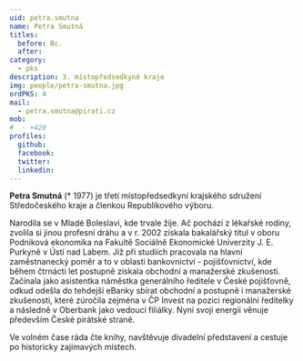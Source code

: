 ```yaml
---
uid: petra.smutna
name: Petra Smutná
titles:
  before: Bc. 
  after:
category:
  - pks
description: 3. místopředsedkyně kraje
img: people/petra-smutna.jpg
ordPKS: 4
mail:
  - petra.smutna@pirati.cz
mob:
#  - +420 
profiles:
  github:
  facebook:
  twitter:
  linkedin:
---
```


**Petra Smutná** (* 1977) je třetí místopředsedkyní krajského sdružení Středočeského kraje a členkou Republikového výboru.

Narodila se v Mladé Boleslavi, kde trvale žije. Ač pochází z lékařské rodiny, zvolila si jinou profesní dráhu a v r. 2002 získala bakalářský titul v oboru Podniková ekonomika na Fakultě Sociálně Ekonomické Univerzity J. E. Purkyně v Ústí nad Labem. Již při studiích pracovala na hlavní zaměstnanecký poměr a to v oblasti bankovnictví - pojišťovnictví, kde během čtrnácti let postupně získala obchodní a manažerské zkušenosti. Začínala jako asistentka náměstka generálního ředitele v České pojišťovně, odkud odešla do tehdejší eBanky sbírat obchodní a postupně i manažerské zkušenosti, které zúročila zejména v ČP Invest na pozici regionální ředitelky a následně v Oberbank jako vedoucí filiálky. Nyní svoji energii věnuje především České pirátské straně.

Ve volném čase ráda čte knihy, navštěvuje divadelní představení a cestuje po historicky zajímavých místech. 

